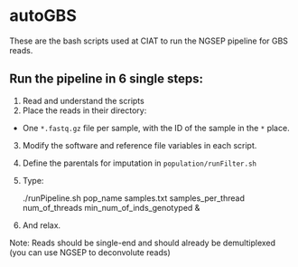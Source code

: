 # autoGBS
These are the bash scripts used at CIAT to run the NGSEP pipeline for GBS reads.

## Run the pipeline in 6 single steps:
1. Read and understand the scripts
2. Place the reads in their directory:
  * One `*.fastq.gz` file per sample, with the ID of the sample in the `*` place.
3. Modify the software and reference file variables in each script.
4. Define the parentals for imputation in `population/runFilter.sh`
5. Type:

    ./runPipeline.sh pop_name samples.txt samples_per_thread num_of_threads min_num_of_inds_genotyped &

6. And relax.

Note: Reads should be single-end and should already be demultiplexed (you can use NGSEP to deconvolute reads)
